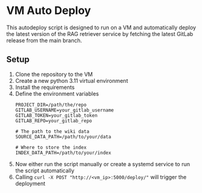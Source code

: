 
# VM Auto Deploy

This autodeploy script is designed to run on a VM and automatically deploy the latest version of the RAG retriever service by fetching the latest GitLab release from the main branch.

## Setup

1. Clone the repository to the VM
2. Create a new python 3.11 virtual environment
3. Install the requirements
4. Define the environment variables
    ```env
    PROJECT_DIR=/path/the/repo
    GITLAB_USERNAME=your_gitlab_username
    GITLAB_TOKEN=your_gitlab_token
    GITLAB_REPO=your_gitlab_repo

    # The path to the wiki data
    SOURCE_DATA_PATH=/path/to/your/data

    # Where to store the index
    INDEX_DATA_PATH=/path/to/your/index
    ```
5. Now either run the script manually or create a systemd service to run the script automatically
6. Calling `curl -X POST "http://<vm_ip>:5000/deploy/"` will trigger the deployment
